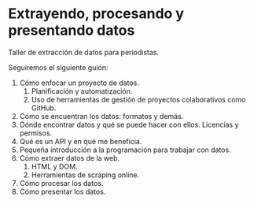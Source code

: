 # Extrayendo, procesando y presentando datos

Taller de extracción de datos para periodistas.

Seguiremos el siguiente guión:

1. Cómo enfocar un proyecto de datos.
   1. Planificación y automatización.
   2. Uso de herramientas de gestión de proyectos colaborativos como GitHub.
1. Cómo se encuentran los datos: formatos y demás.
2. Dónde encontrar datos y qué se puede hacer con ellos. Licencias y
   permisos.
3. Qué es un API y en qué me beneficia.
3. Pequeña introducción a la programación para trabajar con datos.
4. Cómo extraer datos de la web.
   1. HTML y DOM.
   2. Herramientas de scraping online.
5. Cómo procesar los datos.
6. Cómo presentar los datos.

